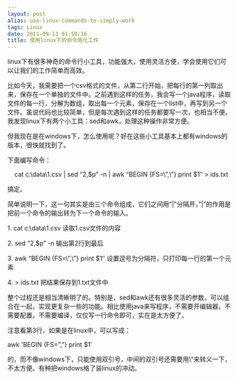 ```yaml
---
layout: post
alias: use-linux-commands-to-simply-work
tags: Linux
date: 2011-09-13 01:59:16
title: 使用linux下的命令简化工作
---
```


linux下有很多神奇的命令行小工具，功能强大，使用灵活方便，学会使用它们可以让我们的工作简单而高效。
<p>比如今天，我需要把一个csv格式的文件，从第二行开始，把每行的第一列取出来，保存在一个单独的文件中。之前遇到这样的任务，我会写一个java程序，读取文件的每一行，分解为数组，取出每一个元素，保存在一个list中，再写到另一个文件。虽说代码也比较简单，但是每次遇到这样的任务都要写一次，也相当不便。我发现linux下有两个小工具：sed和awk，处理这种操作非常方便。
<p>但我现在是在windows下，怎么使用呢？好在这些小工具基本上都有windows的版本，很快就找到了。 

<span id="more-110"></span>
<p>下面编写命令：
<p>&nbsp;&nbsp;&nbsp; cat c:\data\1.csv | sed &#8220;2,$p&#8221; -n | awk &#8220;BEGIN {FS=\&#8221;,\&#8221;} print $1&#8243; > ids.txt
<p>搞定。
<p>简单说明一下，这一句其实是由三个命令组成，它们之间用&#8221;|&#8221;分隔开，&#8221;|&#8221;的作用是把前一个命令的输出转为下一个命令的输入。
<p>1. cat c:\data\1.csv 读取1.csv文件的内容
<p>2. sed &#8220;2,$p&#8221; -n 输出第2行到最后
<p>3. awk &#8220;BEGIN {FS=\&#8221;,\&#8221;} print $1&#8243; 设置逗号为分隔符，只打印每一行的第一个元素
<p>4. > ids.txt 把结果保存到1.txt文件中
<p>整个过程还是相当清晰明了的。特别是，sed和awk还有很多灵活的参数，可以组合在一起，实现更复杂一些的功能。相比使用java来写程序，不需要开编辑器，不需要配置，不需要编译，仅仅写一行命令即可，实在是太方便了。
<p>注意看第3行，如果是在linux中，可以写成：
<p>awk 'BEGIN {FS=&#8221;,&#8221;} print $1&#8242;
<p>的，而不像windows下，只能使用双引号，中间的双引号还需要用\&#8221;来转义一下，不太方便。有种把windows格了装linux的冲动。
